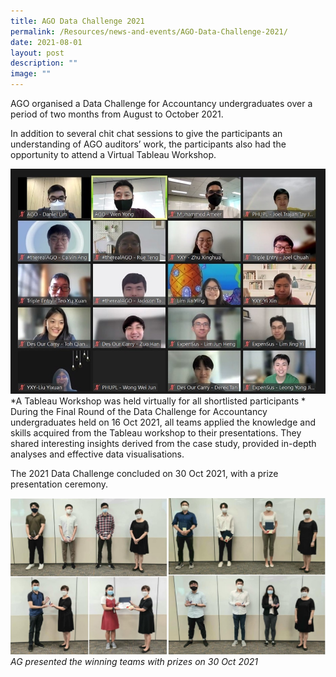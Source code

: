 ```yaml
---
title: AGO Data Challenge 2021
permalink: /Resources/news-and-events/AGO-Data-Challenge-2021/
date: 2021-08-01
layout: post
description: ""
image: ""
---
```



AGO organised a Data Challenge for Accountancy undergraduates over a period of two months from August to October 2021.

In addition to several chit chat sessions to give the participants an understanding of AGO auditors’ work, the participants also had the opportunity to attend a Virtual Tableau Workshop. 

![](/images/News%20&%20Events%20Photos/2021/DataChallenge2021.jpeg)
*A Tableau Workshop was held virtually for all shortlisted participants
*
During the Final Round of the Data Challenge for Accountancy undergraduates held on 16 Oct 2021, all teams applied the knowledge and skills acquired from the Tableau workshop to their presentations. They shared interesting insights derived from the case study, provided in-depth analyses and effective data visualisations.

The 2021 Data Challenge concluded on 30 Oct 2021, with a prize presentation ceremony.

![](/images/News%20&%20Events%20Photos/2021/datachallenge2021prize.jpg)
*AG presented the winning teams with prizes on 30 Oct 2021*